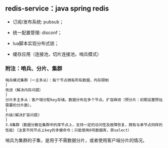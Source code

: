 redis-service：java spring redis
---------------

* 订阅/发布系统: pubsub；

* 统一配置管理: disconf；

* lua脚本实现分布式锁；

* 缓存应用（连接池，切片连接池，哨兵模式）

### 附注：哨兵、分片、集群
```
哨兵模式集群（一主多从）：每个节点拥有所有数据，内存限制
|
改进（解决内存问题）
|
分片多主多从：客户端分配key存储。数据分布在多个节点。扩容麻烦（预分片：初期设置预估需要的分片数）。
|
升级(解决扩容问题)
|
3.0集群（数据分散在集群中的库节点上，支持一定的访问性及故障恢复，拥有与单节点同样的性能）（注意不同节点上key的多健命令；只能使用0号数据库，禁select）
```
哨兵为集群的子集，是用于不需数据分片，或者使用客户端分片的情况。
